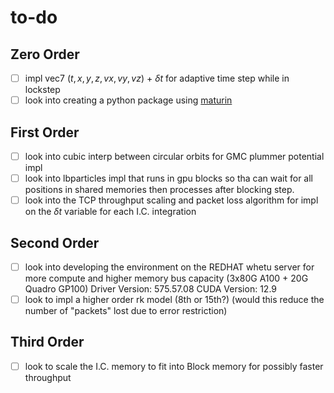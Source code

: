 # to-do

## Zero Order
- [ ] impl vec7 $(t,x,y,z,vx,vy,vz)$ + $\delta t$ for adaptive time step while in lockstep
- [ ] look into creating a python package using [maturin](https://github.com/PyO3/maturin)
## First Order
- [ ] look into cubic interp between circular orbits for GMC plummer potential impl
- [ ] look into lbparticles impl that runs in gpu blocks so tha can wait for all positions in shared memories then processes after blocking step. 
- [ ] look into the TCP throughput scaling and packet loss algorithm for impl on the $\delta t$ variable for each I.C. integration
## Second Order
- [ ] look into developing the environment on the REDHAT whetu server for more compute and higher memory bus capacity (3x80G A100 + 20G Quadro GP100) Driver Version: 575.57.08 CUDA Version: 12.9
- [ ] look to impl a higher order rk model (8th or 15th?) (would this reduce the number of "packets" lost due to error restriction)
## Third Order
- [ ] look to scale the I.C. memory to fit into Block memory for possibly faster throughput
